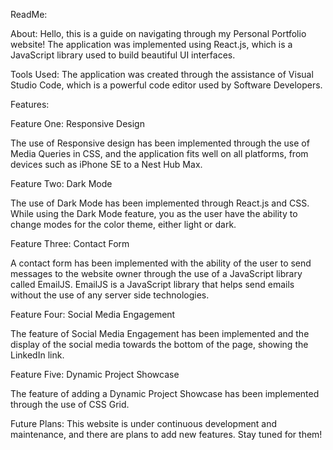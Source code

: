 ReadMe:

About:
Hello, this is a guide on navigating through my Personal Portfolio
website! The application was implemented using React.js, which is a
JavaScript library used to build beautiful UI interfaces. 

Tools Used: The application was created through the assistance of Visual
Studio Code, which is a powerful code editor used by Software Developers.

Features:

Feature One: Responsive Design

The use of Responsive design has been implemented through the use of
Media Queries in CSS, and the application fits well on all platforms,
from devices such as iPhone SE to a Nest Hub Max.


Feature Two: Dark Mode

The use of Dark Mode has been implemented through React.js and CSS.
While using the Dark Mode feature, you as the user have the ability
to change modes for the color theme, either light or dark. 

Feature Three: Contact Form

A contact form has been implemented with the ability of the user to
send messages to the website owner through the use of a JavaScript library
called EmailJS. EmailJS is a JavaScript library that helps send emails 
without the use of any server side technologies.

Feature Four: Social Media Engagement

The feature of Social Media Engagement has been implemented and the display of the social media 
towards the bottom of the page, showing the LinkedIn link.

Feature Five: Dynamic Project Showcase

The feature of adding a Dynamic Project Showcase has been implemented through the use
of CSS Grid.

Future Plans:
This website is under continuous development and maintenance,  and there are plans to add new 
features. Stay tuned for them!